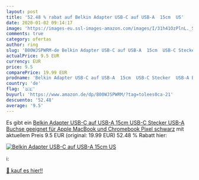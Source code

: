 ```yaml
---
layout: post
title: '52.48 % rabat auf Belkin Adapter USB-C auf USB-A  15cm  US'
date: 2020-01-02 09:14:17
image: 'https://images-eu.ssl-images-amazon.com/images/I/31h41OzPlnL._SL200_.jpg'
comments: true
category: ofertas
author: ring
slug: 'B00WJSPWRM-de Belkin Adapter USB-C auf USB-A  15cm  USB-C Stecker  USB-A Buchse  geeignet für Apple MacBook und Chromebook Pixel  schwarz'
actualPrice: 9.5 EUR
currency: EUR
price: 9.5
comparePrice: 19.99 EUR
prodname: 'Belkin Adapter USB-C auf USB-A  15cm  USB-C Stecker  USB-A Buchse  geeignet für Apple MacBook und Chromebook Pixel  schwarz'
country: 'de'
flag: '🇩🇪'
buyurl: 'https://www.amazon.de/dp/B00WJSPWRM/?tag=tolees0ca-21'
descuento: '52.48'
average: '9.5'
---
```


Es gibt ein [Belkin Adapter USB-C auf USB-A  15cm  USB-C Stecker  USB-A Buchse  geeignet für Apple MacBook und Chromebook Pixel  schwarz](https://www.amazon.de/dp/B00WJSPWRM/?tag=tolees0ca-21) mit aktuellem Preis 9.5 EUR (original: 19.99 EUR) 52.48 % Rabatt hier:

[![Belkin Adapter USB-C auf USB-A  15cm  US](https://images-eu.ssl-images-amazon.com/images/I/31h41OzPlnL._SL200_.jpg)](https://www.amazon.de/dp/B00WJSPWRM/?tag=tolees0ca-21)

ℹ️:


[🛒 kauf es hier!!](https://www.amazon.de/dp/B00WJSPWRM/?tag=tolees0ca-21)
